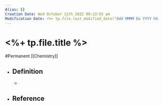 ```yaml
---
Alias: []
Creation Date: Wed October 12th 2022 09:13:55 pm 
Modification Date: <%+ tp.file.last_modified_date("ddd MMMM Do YYYY hh:mm:ss a") %>
---
```

# <%+ tp.file.title %>
#Permanent [[Chemistry]]

- ## Definition
	- 
- ## Reference